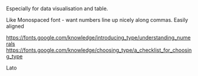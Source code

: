 Especially for data visualisation and table.

Like Monospaced font - want numbers line up nicely along commas.
Easily aligned

https://fonts.google.com/knowledge/introducing_type/understanding_numerals
https://fonts.google.com/knowledge/choosing_type/a_checklist_for_choosing_type

Lato